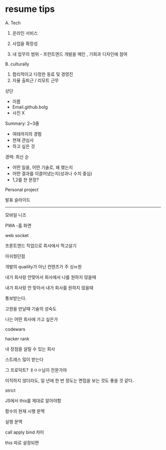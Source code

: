 # resume tips

A. Tech

1. 온라인 서비스


1. 사업을 확장성
2. 내 업무의 범위 - 프런트엔드 개발을 메인 , 기회과 디자인에 참여

B. culturally

1. 합리적이고 다정한 동료 및 경영진
2. 자율 출퇴근 / 리모트 근무



상단

- 이름
- Email.github.bolg
- 사진 X

Summary: 2~3줄 

- 여태까지의 경험
- 현재 관심사
- 하고 싶은 것

경력: 최신 순

- 어떤 일을, 어떤 기술로, 왜 했는지
- 어떤 결과를 이끌어냈는지(성과나 수치 중심)
- 1,2를 한 문장?

Personal project

발표 슬라이드



---

모바일 니즈

PWA -홈 화면



 web socket



프론트엔드 직업으로 회사에서 먹고살기



아쉬웠던점

개발의 quaility가 아닌 컨텐츠가 주 싱ㅂ원



내가 회사랑 안맞아서 회사에서 나를 원하지 않을때

내가 회사랑 안 맞아서 내가 회사를 원하지 않을때

통보받는다.

고원을 만날때 기술의 성숙도



나는 어떤 회사에 가고 싶은가



codewars

hacker rank





내 장점을 살릴 수 있는 회사

스트레스 많이 받는다



그 프로덕트? ㅐㅇㅇ님이 전문가야

이직하지 않더라도, 일 년에 한 번 정도는 면접을 보는 것도 좋을 것 같다.



strict

JS에서 this를 제대로 알아야함

함수의 현재 시행 문맥

실행 문맥



call apply bind 차이

this 따로 설정되면